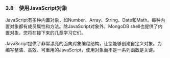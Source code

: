 ### 3.8　使用JavaScript对象

JavaScript有多种内置对象，如Number、Array、String、Date和Math。每种内置对象都有成员属性和方法。除JavaScript对象外，MongoDB shell也提供了内置对象，您将在接下来的几章学习它们。

JavaScript提供了非常漂亮的面向对象编程结构，让您能够创建自定义对象。为编写整洁、高效、可重用的JavaScript，使用对象而不是一系列函数是关键。

